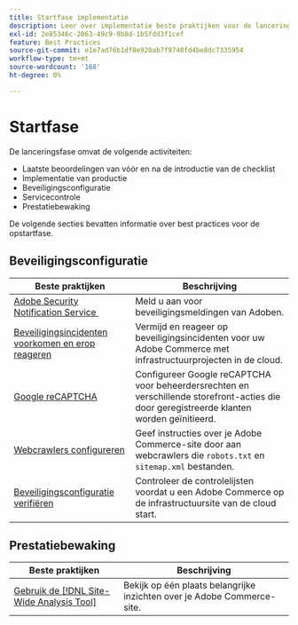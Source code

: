 ```yaml
---
title: Startfase implementatie
description: Leer over implementatie beste praktijken voor de lanceringsfase van projecten van Adobe Commerce.
exl-id: 2e85346c-2063-49c9-9b8d-1b5fdd3f1cef
feature: Best Practices
source-git-commit: e1e7ad76b1df8e920ab7f9740fd4be8dc7335954
workflow-type: tm+mt
source-wordcount: '168'
ht-degree: 0%

---
```


# Startfase

De lanceringsfase omvat de volgende activiteiten:

- Laatste beoordelingen van vóór en na de introductie van de checklist
- Implementatie van productie
- Beveiligingsconfiguratie
- Servicecontrole
- Prestatiebewaking

De volgende secties bevatten informatie over best practices voor de opstartfase.

## Beveiligingsconfiguratie

| Beste praktijken | Beschrijving |
|------------------------------------------------------------------------------------------------------------------------------------|---------------------------------------------------------------------------------------------------------------|
| [Adobe Security Notification Service &#x200B;](https://www.adobe.com/subscription/adbeSecurityNotifications.html) | Meld u aan voor beveiligingsmeldingen van Adoben. |
| [Beveiligingsincidenten voorkomen en erop reageren](prevent-respond-security-incident.md) | Vermijd en reageer op beveiligingsincidenten voor uw Adobe Commerce met infrastructuurprojecten in de cloud. |
| [Google reCAPTCHA](https://experienceleague.adobe.com/docs/commerce-admin/systems/security/captcha/security-google-recaptcha.html) | Configureer Google reCAPTCHA voor beheerdersrechten en verschillende storefront-acties die door geregistreerde klanten worden geïnitieerd. |
| [Webcrawlers configureren](robots-txt.md) | Geef instructies over je Adobe Commerce-site door aan webcrawlers die `robots.txt` en `sitemap.xml` bestanden. |
| [Beveiligingsconfiguratie verifiëren](https://experienceleague.adobe.com/docs/commerce-cloud-service/user-guide/launch/checklist.html) | Controleer de controlelijsten voordat u een Adobe Commerce op de infrastructuursite van de cloud start. |

## Prestatiebewaking

| Beste praktijken | Beschrijving |
|------------------------------------------------------------------------------------------------------------------------------------------------|----------------------------------------------------------------------|
| [Gebruik de [!DNL Site-Wide Analysis Tool]](../../../tools/site-wide-analysis-tool/intro.md#integrations-with-other-adobe-commerce-support-tools) | Bekijk op één plaats belangrijke inzichten over je Adobe Commerce-site. |
